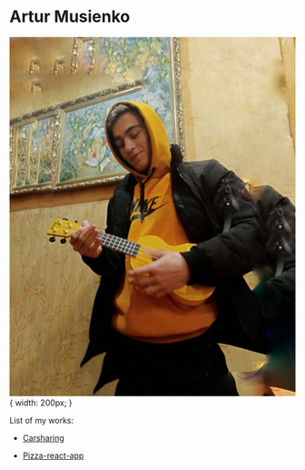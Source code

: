 # Artur Musienko

![me](https://github.com/arsamurai/arsamurai.github.io/blob/main/Carsharing/images/photo_2021-06-16_20-48-41.jpg) { width: 200px; }

List of my works:

* [Carsharing](https://arsamurai.github.io/Carsharing/)

* [Pizza-react-app](https://pizza-react-my-app.herokuapp.com/)
